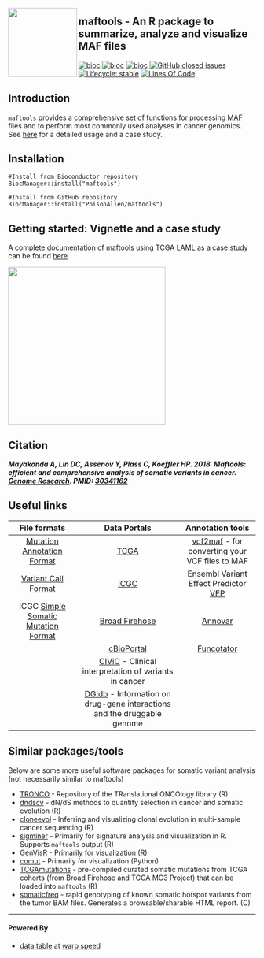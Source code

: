 <img src="vignettes/maftools_hex.svg" align="left" height="140" /></a>

## maftools - An R package to summarize, analyze and visualize MAF files

[![bioc](http://www.bioconductor.org/shields/downloads/maftools.svg)](https://bioconductor.org/packages/stats/bioc/maftools/) 
[![bioc](http://www.bioconductor.org/shields/years-in-bioc/maftools.svg)](http://bioconductor.org/packages/devel/bioc/html/maftools.html)
[![bioc](http://www.bioconductor.org/shields/build/devel/bioc/maftools.svg)](http://bioconductor.org/checkResults/devel/bioc-LATEST/maftools/)
[![GitHub closed issues](https://img.shields.io/github/issues-closed-raw/poisonalien/maftools.svg)](https://github.com/poisonalien/maftools/issues)
[![Lifecycle: stable](https://img.shields.io/badge/lifecycle-stable-brightgreen.svg)](https://www.tidyverse.org/lifecycle/#stable)
[![Lines Of Code](https://tokei.rs/b1/github/poisonalien/maftools?category=code)](https://github.com/poisonalien/maftools)

## Introduction

`maftools` provides a comprehensive set of functions for processing [MAF](https://docs.gdc.cancer.gov/Data/File_Formats/MAF_Format/) files and to perform most commonly used analyses in cancer genomics. See [here](http://bioconductor.org/packages/release/bioc/vignettes/maftools/inst/doc/maftools.html) for a detailed usage and a case study.

## Installation
```{r}
#Install from Bioconductor repository
BiocManager::install("maftools")

#Install from GitHub repository
BiocManager::install("PoisonAlien/maftools")
```

## Getting started: Vignette and a case study

A complete documentation of maftools using [TCGA LAML](https://www.nejm.org/doi/full/10.1056/nejmoa1301689) as a case study can be found [here](http://bioconductor.org/packages/release/bioc/vignettes/maftools/inst/doc/maftools.html).

<p align="left">
<img src="https://user-images.githubusercontent.com/8164062/97981605-d8a59500-1dd2-11eb-9f5e-cc808f7b3f91.gif" height="320">
</p>

## Citation

**_Mayakonda A, Lin DC, Assenov Y, Plass C, Koeffler HP. 2018. Maftools: efficient and comprehensive analysis of somatic variants in cancer. [Genome Research](https://doi.org/10.1101/gr.239244.118). PMID: [30341162](https://www.ncbi.nlm.nih.gov/pubmed/?term=30341162)_**


## Useful links


|                                                    File formats                                                    |                                           Data Portals                                          |                                        Annotation tools                                       |
|:------------------------------------------------------------------------------------------------------------------:|:-----------------------------------------------------------------------------------------------:|:---------------------------------------------------------------------------------------------:|
|               [Mutation Annotation Format](https://docs.gdc.cancer.gov/Data/File_Formats/MAF_Format/)              |                               [TCGA](http://cancergenome.nih.gov)                               |       [vcf2maf](https://github.com/mskcc/vcf2maf) - for converting your VCF files to MAF      |
|                      [Variant Call Format](https://en.wikipedia.org/wiki/Variant_Call_Format)                      |                                  [ICGC](https://docs.icgc.org/)                                 | Ensembl Variant Effect Predictor [VEP](http://www.ensembl.org/info/docs/tools/vep/index.html) |
| ICGC [Simple Somatic Mutation Format](https://docs.icgc.org/submission/guide/icgc-simple-somatic-mutation-format/) |                        [Broad Firehose](https://gdac.broadinstitute.org/)                       |           [Annovar](https://doc-openbio.readthedocs.io/projects/annovar/en/latest/)           |
|                                                                                                                    |                            [cBioPortal](https://www.cbioportal.org/)                            |    [Funcotator](https://gatk.broadinstitute.org/hc/en-us/articles/360037224432-Funcotator)    |
|                                                                                                                    |        [CIViC](https://civicdb.org/home) - Clinical interpretation of variants in cancer        |                                                                                               |
|                                                                                                                    | [DGIdb](http://www.dgidb.org/) - Information on drug-gene interactions and the druggable genome |                                                                                               |


## Similar packages/tools

Below are some more useful software packages for somatic variant analysis (not necessarily similar to maftools)

* [TRONCO](https://github.com/BIMIB-DISCo/TRONCO) - Repository of the TRanslational ONCOlogy library (R)
* [dndscv](https://github.com/im3sanger/dndscv) - dN/dS methods to quantify selection in cancer and somatic evolution (R)
* [cloneevol](https://github.com/hdng/clonevol) - Inferring and visualizing clonal evolution in multi-sample cancer sequencing (R)
* [sigminer](https://github.com/ShixiangWang/sigminer) - Primarily for signature analysis and visualization in R. Supports `maftools` output (R)
* [GenVisR](https://github.com/griffithlab/GenVisR) - Primarily for visualization (R)
* [comut](https://github.com/vanallenlab/comut) - Primarily for visualization (Python)
* [TCGAmutations](https://github.com/PoisonAlien/TCGAmutations) - pre-compiled curated somatic mutations from TCGA cohorts (from Broad Firehose and TCGA MC3 Project) that can be loaded into `maftools` (R)
* [somaticfreq](<https://github.com/PoisonAlien/somaticfreq>) - rapid genotyping of known somatic hotspot variants from the tumor BAM files. Generates a browsable/sharable HTML report. (C)

***

#### Powered By

* [data.table](https://github.com/Rdatatable/data.table/wiki) at [warp speed](https://en.wikipedia.org/wiki/Warp_drive)
